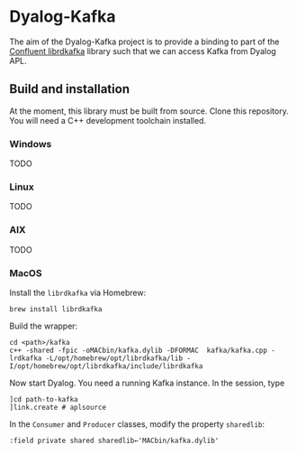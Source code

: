 # Dyalog-Kafka 

The aim of the Dyalog-Kafka project is to provide a binding to part of the [Confluent librdkafka](https://github.com/confluentinc/librdkafka) library such that we can access Kafka from Dyalog APL. 

## Build and installation

At the moment, this library must be built from source. Clone this repository. You will need a C++ development toolchain installed.

### Windows

TODO

### Linux

TODO

### AIX

TODO

### MacOS

Install the `librdkafka` via Homebrew:
```
brew install librdkafka
```
Build the wrapper:
```
cd <path>/kafka
c++ -shared -fpic -oMACbin/kafka.dylib -DFORMAC  kafka/kafka.cpp -lrdkafka -L/opt/homebrew/opt/librdkafka/lib -I/opt/homebrew/opt/librdkafka/include/librdkafka
```
Now start Dyalog. You need a running Kafka instance. In the session, type

```apl
]cd path-to-kafka  
]link.create # aplsource
```
In the `Consumer` and `Producer` classes, modify the property `sharedlib`:
```apl
:field private shared sharedlib←'MACbin/kafka.dylib'
```